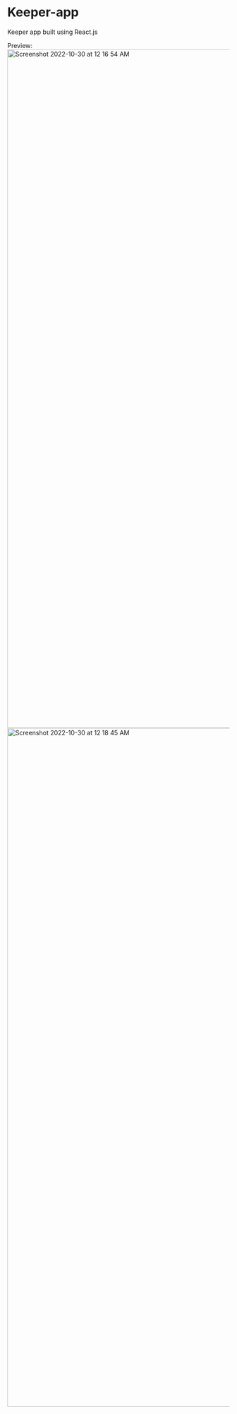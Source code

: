# Keeper-app

Keeper app built using React.js

Preview:
<img width="1536" alt="Screenshot 2022-10-30 at 12 16 54 AM" src="https://user-images.githubusercontent.com/42150549/198847991-06ba2b50-5d68-4d94-9d48-2b48e9e0afbc.png">
<img width="1536" alt="Screenshot 2022-10-30 at 12 18 45 AM" src="https://user-images.githubusercontent.com/42150549/198847997-da7f3d56-3d50-41b5-86f0-b45ef685e9d2.png">
